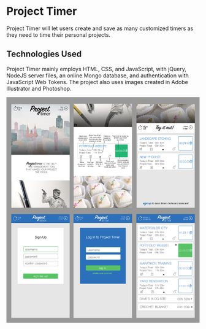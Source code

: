# Project Timer

Project Timer will let users create and save as many customized timers as they need to time their personal projects.

## Technologies Used

Project Timer mainly employs HTML, CSS, and JavaScript, with jQuery, NodeJS server files, an online Mongo database, and authentication with JavaScript Web Tokens. The project also uses images created in Adobe Illustrator and Photoshop.

![Mobile Mocks](./project-timer-mobile-mocks.jpg)
